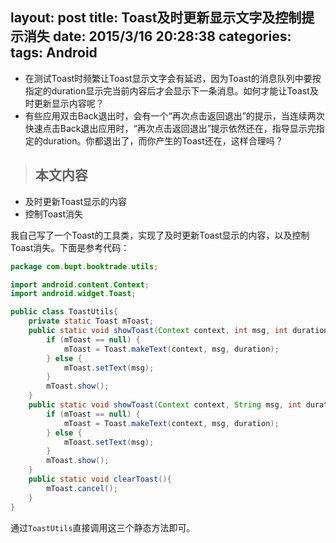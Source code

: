 layout: post
title: Toast及时更新显示文字及控制提示消失
date: 2015/3/16 20:28:38 
categories: 
tags: Android
---


- 在测试Toast时频繁让Toast显示文字会有延迟，因为Toast的消息队列中要按指定的duration显示完当前内容后才会显示下一条消息。如何才能让Toast及时更新显示内容呢？
- 有些应用双击Back退出时，会有一个“再次点击返回退出”的提示，当连续两次快速点击Back退出应用时，“再次点击返回退出”提示依然还在，指导显示完指定的duration。你都退出了，而你产生的Toast还在，这样合理吗？

> ## 本文内容 ##
> 
- 及时更新Toast显示的内容
- 控制Toast消失

<!--more-->
我自己写了一个Toast的工具类，实现了及时更新Toast显示的内容，以及控制Toast消失。下面是参考代码：
```java
package com.bupt.booktrade.utils;

import android.content.Context;
import android.widget.Toast;

public class ToastUtils{
	private static Toast mToast;
	public static void showToast(Context context, int msg, int duration) {
		if (mToast == null) {
			mToast = Toast.makeText(context, msg, duration);
		} else {
			mToast.setText(msg);
		}
		mToast.show();
	}
    public static void showToast(Context context, String msg, int duration) {
        if (mToast == null) {
            mToast = Toast.makeText(context, msg, duration);
        } else {
            mToast.setText(msg);
        }
        mToast.show();
    }
	public static void clearToast(){
		mToast.cancel();
	}
}
```
通过`ToastUtils`直接调用这三个静态方法即可。
